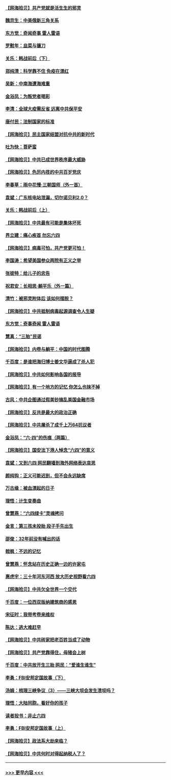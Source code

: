 #### [【网海拾贝】共产党就是活生生的邪灵](../pages/nsc993/n13036627.md?t=06230551) 
#### [魏京生：中美俄新三角关系](../pages/nsc993/n13035986.md?t=06230551) 
#### [东方觉：奇闻奇事 雷人雷语](../pages/nsc993/n13035878.md?t=06230551) 
#### [罗慰年：韭菜与镰刀](../pages/nsc993/n13034374.md?t=06230551) 
#### [关乐：韩战前后（下）](../pages/nsc993/n13034113.md?t=06230551) 
#### [郑纯清：科学靠不住 免疫在漂红](../pages/nsc993/n13034093.md?t=06230551) 
#### [吴新：中南海遭海难重](../pages/nsc993/n13034084.md?t=06230551) 
#### [金浴凤：为叛党者喝彩](../pages/nsc993/n13034058.md?t=06230551) 
#### [李清：全球大疫需反省 远离中共保平安](../pages/nsc993/n13033784.md?t=06230551) 
#### [唐付民：法制国家的标准](../pages/nsc993/n13032944.md?t=06230551) 
#### [【网海拾贝】民主国家结盟对抗中共的新时代](../pages/nsc993/n13031717.md?t=06230551) 
#### [吐为快：菩萨蛮](../pages/nsc993/n13030033.md?t=06230551) 
#### [【网海拾贝】中共已成世界秩序最大威胁](../pages/nsc993/n13028138.md?t=06230551) 
#### [【网海拾贝】色厉内荏的中共百岁党庆](../pages/nsc993/n13025582.md?t=06230551) 
#### [李春草：雨中花慢‧三朝国师（外一首）](../pages/nsc993/n13025567.md?t=06230551) 
#### [袁斌：广东核电站泄漏，切尔诺贝利2.0？](../pages/nsc993/n13025475.md?t=06230551) 
#### [关乐：韩战前后（上）](../pages/nsc993/n13025387.md?t=06230551) 
#### [【网海拾贝】中共最有可能是集体坏死](../pages/nsc993/n13023101.md?t=06230551) 
#### [界立建：痛心疾首 勿忘六四](../pages/nsc993/n13022339.md?t=06230551) 
#### [【网海拾贝】病毒可怕，共产党更可怕！](../pages/nsc993/n13020728.md?t=06230551) 
#### [李国涛：希望美国参众两院有正义之举](../pages/nsc993/n13020674.md?t=06230551) 
#### [张彼特：给儿子的忠告](../pages/nsc993/n13018934.md?t=06230551) 
#### [祝君安：长相思‧躺平乐（外一篇）](../pages/nsc993/n13018923.md?t=06230551) 
#### [清竹：被邪灵附体后 该如何摆脱？](../pages/nsc993/n13018877.md?t=06230551) 
#### [【网海拾贝】中共抵制病毒起源调查令人生疑](../pages/nsc993/n13017785.md?t=06230551) 
#### [东方觉：奇事奇闻 雷人雷语](../pages/nsc993/n13017577.md?t=06230551) 
#### [慧真：“三胎”民谣](../pages/nsc993/n13017394.md?t=06230551) 
#### [【网海拾贝】内卷与躺平：中国的时代图腾](../pages/nsc993/n13016128.md?t=06230551) 
#### [千百度：是谁把海归博士姜文华逼成了杀人犯](../pages/nsc993/n13015218.md?t=06230551) 
#### [【网海拾贝】中共如何影响各国的报导](../pages/nsc993/n13012599.md?t=06230551) 
#### [【网海拾贝】有一个地方的记忆 你怎么也抹不掉](../pages/nsc993/n13009802.md?t=06230551) 
#### [古风：中共企图通过假美钞搞乱美国金融市场](../pages/nsc993/n13009626.md?t=06230551) 
#### [【网海拾贝】反共是最大的政治正确](../pages/nsc993/n13007051.md?t=06230551) 
#### [【网海拾贝】中共屠杀了成千上万64抗议者](../pages/nsc993/n13002713.md?t=06230551) 
#### [金浴凤：“六·四”的伤痕（两篇）](../pages/nsc993/n13001719.md?t=06230551) 
#### [【网海拾贝】国安法下港人悼念“六四”的意义](../pages/nsc993/n13001039.md?t=06230551) 
#### [袁斌：又到六四 网民翻墙到海外网络表达哀思](../pages/nsc993/n13000995.md?t=06230551) 
#### [颜纯钩：正义可能迟到，但不会永远缺席](../pages/nsc993/n13000920.md?t=06230551) 
#### [万古缘：被血漂起的日子](../pages/nsc993/n13000914.md?t=06230551) 
#### [理悟：计生变奏曲](../pages/nsc993/n13000414.md?t=06230551) 
#### [曾慧燕：“六四绿卡”灵魂拷问](../pages/nsc993/n13000277.md?t=06230551) 
#### [金言：第三孩未投胎 段子手先出生](../pages/nsc993/n13000215.md?t=06230551) 
#### [邵俊：32年前没有喊出的话](../pages/nsc993/n13000181.md?t=06230551) 
#### [戟枫：不远的记忆](../pages/nsc993/n13000121.md?t=06230551) 
#### [曾慧燕：怀念站在历史正确一边的许家屯](../pages/nsc993/n13000073.md?t=06230551) 
#### [惠虎宇：三十年河东河西 放大历史视野看六四](../pages/nsc993/n13000018.md?t=06230551) 
#### [【网海拾贝】中共欠全世界一个交代](../pages/nsc993/n12998706.md?t=06230551) 
#### [千百度：一位西双版纳建筑商的感恩](../pages/nsc993/n12998487.md?t=06230551) 
#### [宋征时：我带考卷来维权](../pages/nsc993/n12994088.md?t=06230551) 
#### [陈达：逃大难赶早](../pages/nsc993/n12993569.md?t=06230551) 
#### [【网海拾贝】中共砖家把老百姓当成了动物](../pages/nsc993/n12993483.md?t=06230551) 
#### [【网海拾贝】共产党靠得住，母猪会上树](../pages/nsc993/n12990730.md?t=06230551) 
#### [千百度：中共放开生三胎 网民：“爱谁生谁生”](../pages/nsc993/n12990644.md?t=06230551) 
#### [李勇：FBI安邦定国故事（下）](../pages/nsc993/n12987854.md?t=06230551) 
#### [汤姆：梳理三峡争议（3）——三峡大坝会发生溃坝吗？](../pages/nsc993/n12989806.md?t=06230551) 
#### [理悟：大陆同胞，看好你的孩子](../pages/nsc993/n12989778.md?t=06230551) 
#### [读者投书：非止六四](../pages/nsc993/n12989673.md?t=06230551) 
#### [李勇：FBI安邦定国故事（上）](../pages/nsc993/n12987749.md?t=06230551) 
#### [【网海拾贝】政法系大劫来临？](../pages/nsc993/n12987596.md?t=06230551) 
#### [【网海拾贝】中共何时对得起纳税人了？](../pages/nsc993/n12985578.md?t=06230551) 

----
#### [ >>> 更早内容 <<< ](../indexes/nsc993-earlier.md)
